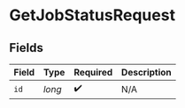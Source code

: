 # GetJobStatusRequest


## Fields

| Field              | Type               | Required           | Description        |
| ------------------ | ------------------ | ------------------ | ------------------ |
| `id`               | *long*             | :heavy_check_mark: | N/A                |